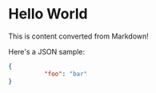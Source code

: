 # Hello World

This is content converted from Markdown!

Here's a JSON sample:

```json
{
		  "foo": "bar"
}
```
